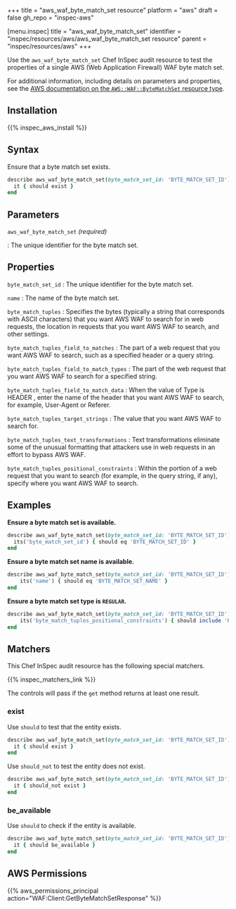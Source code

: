+++
title = "aws_waf_byte_match_set resource"
platform = "aws"
draft = false
gh_repo = "inspec-aws"

[menu.inspec]
title = "aws_waf_byte_match_set"
identifier = "inspec/resources/aws/aws_waf_byte_match_set resource"
parent = "inspec/resources/aws"
+++

Use the `aws_waf_byte_match_set` Chef InSpec audit resource to test the properties of a single AWS (Web Application Firewall) WAF byte match set.

For additional information, including details on parameters and properties, see the [AWS documentation on the `AWS::WAF::ByteMatchSet` resource type](https://docs.aws.amazon.com/AWSCloudFormation/latest/UserGuide/aws-resource-waf-bytematchset.html).

## Installation

{{% inspec_aws_install %}}

## Syntax

Ensure that a byte match set exists.

```ruby
describe aws_waf_byte_match_set(byte_match_set_id: 'BYTE_MATCH_SET_ID') do
  it { should exist }
end
```

## Parameters

`aws_waf_byte_match_set` _(required)_

: The unique identifier for the byte match set.

## Properties

`byte_match_set_id`
: The unique identifier for the byte match set.

`name`
: The name of the byte match set.

`byte_match_tuples`
: Specifies the bytes (typically a string that corresponds with ASCII characters) that you want AWS WAF to search for in web requests, the location in requests that you want AWS WAF to search, and other settings.

`byte_match_tuples_field_to_matches`
: The part of a web request that you want AWS WAF to search, such as a specified header or a query string.

`byte_match_tuples_field_to_match_types`
: The part of the web request that you want AWS WAF to search for a specified string.

`byte_match_tuples_field_to_match_data`
: When the value of Type is HEADER , enter the name of the header that you want AWS WAF to search, for example, User-Agent or Referer.

`byte_match_tuples_target_strings`
: The value that you want AWS WAF to search for.

`byte_match_tuples_text_transformations`
: Text transformations eliminate some of the unusual formatting that attackers use in web requests in an effort to bypass AWS WAF.

`byte_match_tuples_positional_constraints`
: Within the portion of a web request that you want to search (for example, in the query string, if any), specify where you want AWS WAF to search.

## Examples

**Ensure a byte match set is available.**

```ruby
describe aws_waf_byte_match_set(byte_match_set_id: 'BYTE_MATCH_SET_ID') do
  its('byte_match_set_id') { should eq 'BYTE_MATCH_SET_ID' }
end
```

**Ensure a byte match set name is available.**

```ruby
describe aws_waf_byte_match_set(byte_match_set_id: 'BYTE_MATCH_SET_ID') do
    its('name') { should eq 'BYTE_MATCH_SET_NAME' }
end
```

**Ensure a byte match set type is `REGULAR`.**

```ruby
describe aws_waf_byte_match_set(byte_match_set_id: 'BYTE_MATCH_SET_ID') do
    its('byte_match_tuples_positional_constraints') { should include 'REGULAR' }
end
```

## Matchers

This Chef InSpec audit resource has the following special matchers.

{{% inspec_matchers_link %}}

The controls will pass if the `get` method returns at least one result.

### exist

Use `should` to test that the entity exists.

```ruby
describe aws_waf_byte_match_set(byte_match_set_id: 'BYTE_MATCH_SET_ID') do
  it { should exist }
end
```

Use `should_not` to test the entity does not exist.

```ruby
describe aws_waf_byte_match_set(byte_match_set_id: 'BYTE_MATCH_SET_ID') do
  it { should_not exist }
end
```

### be_available

Use `should` to check if the entity is available.

```ruby
describe aws_waf_byte_match_set(byte_match_set_id: 'BYTE_MATCH_SET_ID') do
  it { should be_available }
end
```

## AWS Permissions

{{% aws_permissions_principal action="WAF:Client:GetByteMatchSetResponse" %}}
